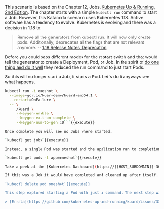 This scenario is based on the Chapter 12, Jobs, [Kubernetes Up & Running, 2nd Edition](https://learning.oreilly.com/library/view/kubernetes-up-and/9781492046523/). The chapter starts with a simple `kubectl run` command to start a Job. However, this Katacoda scenario uses Kubernetes 1.18. Active software has a tendency to evolve. Kubernetes is evolving and there was a decision in 1.18 to:

> Remove all the generators from kubectl run. It will now only create pods. Additionally, deprecates all the flags that are not relevant anymore. -- [1.18 Release Notes, Deprecation](https://kubernetes.io/docs/setup/release/notes/#deprecation-4)

Before you could pass different modes for the restart switch and that would tell the generator to create a Deployment, Pod, or Job. In the spirit of [do one thing and do it well](https://en.wikipedia.org/wiki/Unix_philosophy) they reduced the run command to just start Pods.

So this will no longer start a Job, it starts a Pod. Let's do it anyways see what happens.

```bash
kubectl run -i oneshot \
  --image=gcr.io/kuar-demo/kuard-amd64:1 \
  --restart=OnFailure \
  -- \
     /kuard \
     --keygen-enable \
     --keygen-exit-on-complete \
     --keygen-num-to-gen 10```{{execute}}

Once complete you will see no Jobs where started.

`kubectl get jobs`{{execute}}

Instead, a single Pod was started and the application ran to completion performing its generation of ten keys.

`kubectl get pods -l app=oneshot`{{execute}}

Take a peek at the [Kubernetes Dashboard](https://[[HOST_SUBDOMAIN]]-30000-[[KATACODA_HOST]].environments.katacoda.com/) (tab above the command line) and see how the Job is created as a resource. In the dashboard, explore the details and logs of the Job and Pod that just ran. To obtain the login token run `token.sh`{{execute}} and copy/paste the green token.

If this was a Job it would have completed and cleaned up after itself. Since it's just a Pod, you now have garbage to clean up.

`kubectl delete pod oneshot`{{execute}}

This step explored starting a Pod with just a command. The next step will run the same as a job, but from a resource defined in a YAML.

> [Errata](https://github.com/kubernetes-up-and-running/kuard/issues/33): The above `kubectl run` command also differs from the book as an extra parameter needs to be passed to the container. The extra parameter on the 5th line, `/kuard` was added.
